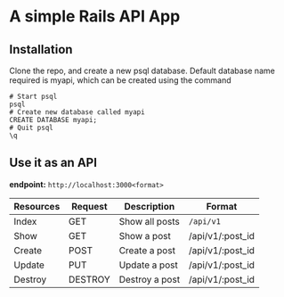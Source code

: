 # A simple Rails API App

## Installation
Clone the repo, and create a new psql database. Default database name required is myapi, which can be created using the command
```
# Start psql
psql
# Create new database called myapi
CREATE DATABASE myapi;
# Quit psql
\q
```

## Use it as an API

**endpoint:** `http://localhost:3000<format>`

| Resources    | Request  | Description     | Format
| ------------ | -------- |---------------- | ------
| Index        | GET      | Show all posts  | `/api/v1`
| Show         | GET      | Show a post     | /api/v1/:post_id
| Create       | POST     | Create a post   | /api/v1/:post_id
| Update       | PUT      | Update a post   | /api/v1/:post_id
| Destroy      | DESTROY  | Destroy a post  | /api/v1/:post_id

